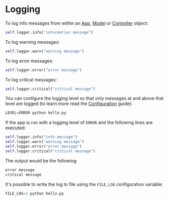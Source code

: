 # Logging

To log info messages from within an [App](app.md), [Model](model.md) or [Controller](controller.md) object:

```python
self.logger.info("information message")
```

To log warning messages:

```python
self.logger.warn("warning message")
```

To log error messages:

```python
self.logger.error("error message")
```

To log critical messages:

```python
self.logger.critical("critical message")
```

You can configure the logging level so that only messages at and above that level are logged
(to learn more read the [Configuration](configuration.md) guide):

```python
LEVEL=ERROR python hello.py
```

If the app is run with a logging level of `ERROR` and the following lines are executed:

```python
self.logger.info("info message")
self.logger.warn("warning message")
self.logger.error("error message")
self.logger.critical("critical message")
```

The output would be the following:

```bash
error message
critical message
```

It's possible to write the log to file using the `FILE_LOG` configuration variable:

```python
FILE_LOG=1 python hello.py
```
